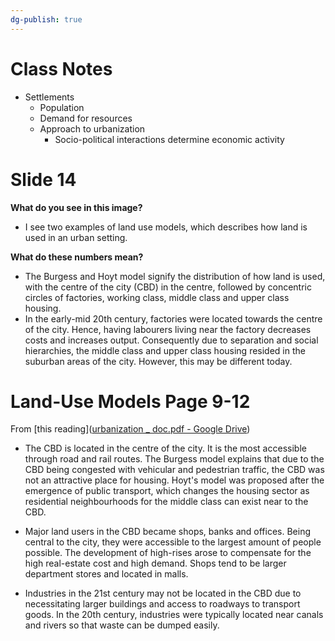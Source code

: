 ```yaml
---
dg-publish: true
---
```

# Class Notes
- Settlements
	- Population
	- Demand for resources
	- Approach to urbanization
		- Socio-political interactions determine economic activity

# Slide 14

**What do you see in this image?**
- I see two examples of land use models, which describes how land is used in an urban setting. 

**What do these numbers mean?**
- The Burgess and Hoyt model signify the distribution of how land is used, with the centre of the city (CBD) in the centre, followed by concentric circles of factories, working class, middle class and upper class housing. 
- In the early-mid 20th century, factories were located towards the centre of the city. Hence, having labourers living near the factory decreases costs and increases output. Consequently due to separation and social hierarchies, the middle class and upper class housing resided in the suburban areas of the city. However, this may be different today.


# Land-Use Models Page 9-12
From [this reading]([urbanization _ doc.pdf - Google Drive](https://drive.google.com/file/d/1Li-0sAVuZnjLtquoMEnvHqGl42-Hwu8I/view))
- The CBD is located in the centre of the city. It is the most accessible through road and rail routes. The Burgess model explains that due to the CBD being congested with vehicular and pedestrian traffic, the CBD was not an attractive place for housing. Hoyt's model was proposed after the emergence of public transport, which changes the housing sector as residential neighbourhoods for the middle class can exist near to the CBD.

- Major land users in the CBD became shops, banks and offices. Being central to the city, they were accessible to the largest amount of people possible. The development of high-rises arose to compensate for the high real-estate cost and high demand. Shops tend to be larger department stores and located in malls.

- Industries in the 21st century may not be located in the CBD due to necessitating larger buildings and access to roadways to transport goods. In the 20th century, industries were typically located near canals and rivers so that waste can be dumped easily.

